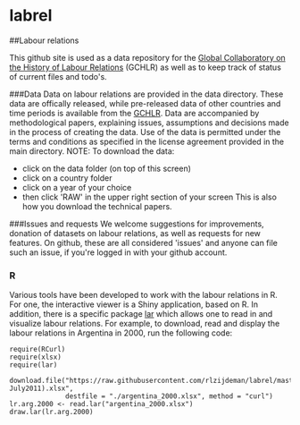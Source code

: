 labrel
======

##Labour relations

This github site is used as a data repository for the [Global Collaboratory on the History of Labour Relations](https:/collab.iisg.nl/web/LabourRelations/) (GCHLR) as well as to keep track of status of current files and todo's. 


###Data
Data on labour relations are provided in the data directory. These data are offically released, while pre-released data of other countries and time periods is available from the [GCHLR](https:/collab.iisg.nl/web/LabourRelations/). Data are accompanied by methodological papers, explaining issues, assumptions and decisions made in the process of creating the data. Use of the data is permitted under the terms and conditions as specified in the license agreement provided in the main directory.
NOTE: To download the data:
- click on the data folder (on top of this screen)
- click on a country folder
- click on a year of your choice
- then click 'RAW' in the upper right section of your screen
This is also how you download the technical papers.

###Issues and requests
We welcome suggestions for improvements, donation of datasets on labour relations, as well as requests for new features. On github, these are all considered 'issues' and anyone can file such an issue, if you're logged in with your github account.

### R
Various tools have been developed to work with the labour relations in R. For one, the interactive viewer is a Shiny application, based on R. In addition, there is a specific package [lar](http://cran.r-project.org/web/packages/lar/index.html) which allows one to read in and visualize labour relations. For example, to download, read and display the labour relations in Argentina in 2000, run the following code:

```{r}
require(RCurl)
require(xlsx)
require(lar)

download.file("https://raw.githubusercontent.com/rlzijdeman/labrel/master/data/Argentina/Argentina_2000_(RGM-July2011).xlsx", 
              destfile = "./argentina_2000.xlsx", method = "curl")
lr.arg.2000 <- read.lar("argentina_2000.xlsx")
draw.lar(lr.arg.2000)
```
 
